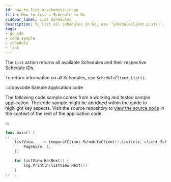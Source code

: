 ```yaml
---
id: how-to-list-a-schedule-in-go
title: How to list a Schedule in Go
sidebar_label: List Schedules
description: To list all Schedules in Go, use `ScheduleClient.List()`.
tags:
- go sdk
- code sample
- schedule
- list
---
```


<!-- DO NOT EDIT THIS FILE DIRECTLY.
THIS FILE IS GENERATED from https://github.com/temporalio/documentation-samples-go/blob/backgroundcheckboilerplate/schedule/list/main_dacx.go. -->

The `List` action returns all available Schedules and their respective Schedule IDs.

To return information on all Schedules, use `ScheduleClient.List()`.

:::copycode Sample application code

The following code sample comes from a working and tested sample application.
The code sample might be abridged within the guide to highlight key aspects.
Visit the source repository to [view the source code](https://github.com/temporalio/documentation-samples-go/blob/main/schedule/list/main_dacx.go) in the context of the rest of the application code.

:::

```go
func main() {
// ...
	listView, _ := temporalClient.ScheduleClient().List(ctx, client.ScheduleListOptions{
		PageSize: 1,
	})

	for listView.HasNext() {
		log.Println(listView.Next())
	}
// ...
```
